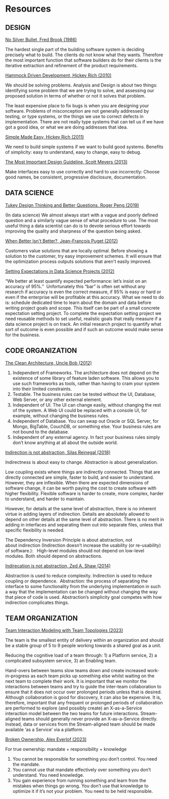 # Resources 

## DESIGN
[No Silver Bullet, Fred Brook (1986)](http://worrydream.com/refs/Brooks-NoSilverBullet.pdf)

The hardest single part of the building software system is deciding precisely what to build. The clients do not know what they wants. 
Therefore the most important function that software builders do for their clients is the iterative extraction and refinement of the product requirements.

[Hammock Driven Development, Hickey Rich (2010)](https://github.com/matthiasn/talk-transcripts/blob/master/Hickey_Rich/HammockDrivenDev-mostly-text.md)

We should be solving problems.
Analysis and Design is about two things: identifying some problem that we are trying to solve, and assessing our proposed solution in terms of whether or not it solves that problem. 

The least expensive place to fix bugs is when you are designing your software. 
Problems of misconception are not generally addressed by testing, or type systems, or the things we use to correct defects in implementation. 
There are not really type systems that can tell us if we have got a good idea, or what we are doing addresses that idea. 

[Simple Made Easy, Hickey Rich (2011)](https://github.com/matthiasn/talk-transcripts/blob/master/Hickey_Rich/SimpleMadeEasy.md)

We need to build simple systems if we want to build good systems. Benefits of simplicity: easy to understand, easy to change, easy to debug.

[The Most Important Design Guideline, Scott Meyers (2013)](https://www.youtube.com/watch?v=sfLZ7v9gEnc)

Make interfaces easy to use correctly and hard to use incorrectly: Choose good names, be consistent, progressive disclosure, documentation.


## DATA SCIENCE

[Tukey Design Thinking and Better Questions, Roger Peng (2019)](https://web.archive.org/web/20190418141631/https://simplystatistics.org/2019/04/17/tukey-design-thinking-and-better-questions/)

(In data science) We almost always start with a vague and poorly defined question and a similarly vague sense of what procedure to use. 
The most useful thing a data scientist can do is to devote serious effort towards improving the quality and sharpness of the question being asked.

[When Better Isn't Better?, Jean-François Puget (2012)](https://web.archive.org/web/20151001075209/https://www.ibm.com/developerworks/community/blogs/jfp/entry/when_better_isn_t_better?lang=en)

Customers value solutions that are locally optimal. 
Before showing a solution to the customer, try easy improvement schemes. 
It will ensure that the optimization process outputs solutions that aren't easily improved.  

[Setting Expectations in Data Science Projects (2012)](https://win-vector.com/2012/04/21/setting-expectations-in-data-science-projects/)

“We better at least quantify expected performance: let’s insist on an accuracy of 95%.” 
Unfortunately this “bar” is often set without any research if accuracy is even the correct measure, 
if 95% is easy or hard or even if the enterprise will be profitable at this accuracy. 
What we need to do is: schedule dedicated time to learn about the domain and data before writing project goals and scope. 
This itself can be part of a small concrete expectation setting project. 
To complete the expectation setting project we need reusable methods to set useful, realistic goals that really measure if a data science project is on track. 
An initial research project to quantify what sort of outcome is even possible and if such an outcome would make sense for the business. 


## CODE ORGANIZATION

[The Clean Architecture, Uncle Bob (2012)](https://blog.cleancoder.com/uncle-bob/2012/08/13/the-clean-architecture.html)
1. Independent of Frameworks. The architecture does not depend on the existence of some library of feature laden software. This allows you to use such frameworks as tools, rather than having to cram your system into their limited constraints.
2. Testable. The business rules can be tested without the UI, Database, Web Server, or any other external element.
3. Independent of UI. The UI can change easily, without changing the rest of the system. A Web UI could be replaced with a console UI, for example, without changing the business rules.
4. Independent of Database. You can swap out Oracle or SQL Server, for Mongo, BigTable, CouchDB, or something else. Your business rules are not bound to the database.
5. Independent of any external agency. In fact your business rules simply don’t know anything at all about the outside world. 

[Indirection is not abstraction, Silas Reinegal (2018)](https://www.silasreinagel.com/blog/2018/10/30/indirection-is-not-abstraction/)

Indirectness is about easy to change. Abstraction is about generalization.

Low coupling exists where things are indirectly connected. 
Things that are directly connected are simple, faster to build, and easier to understand. 
However, they are inflexible. When there are expected dimensions of software change, it can be worth paying the cost to create software with higher flexibility. 
Flexible software is harder to create, more complex, harder to understand, and harder to maintain.

However, for details at the same level of abstraction, there is no inherent virtue in adding layers of indirection. 
Details are absolutely allowed to depend on other details at the same level of abstraction. 
There is no merit in adding in interfaces and separating them out into separate files, unless that specific flexibility is needed.

The Dependency Inversion Principle is about abstraction, not about indirection (Indirection doesn’t increase the usability (or re-usability) of software.):   
High-level modules should not depend on low-level modules. Both should depend on abstractions.

[Indirecation is not abstraction, Zed A. Shaw (2014)](https://web.archive.org/web/20160304022133/https://zedshaw.com/archive/indirection-is-not-abstraction/)

Abstraction is used to reduce complexity. Indirection is used to reduce coupling or dependence. 
Abstraction: the process of separating the interface to some functionality from the underlying implementation in such a way that the implementation can be changed without changing the way that piece of code is used.
Abstraction’s simplicity goal competes with how indirection complicates things.

## TEAM ORGANIZATION

[Team Interaction Modeling with Team Topologies (2023)](https://teamtopologies.com/key-concepts-content/team-interaction-modeling-with-team-topologies)

The team is the smallest entity of delivery within an organization and should be a stable group of 5 to 9 people working towards a shared goal as a unit. 

Reducing the cognitive load of a team through: 1) a Platform service, 2) a complicated subsystem service, 3) an Enabling team.

Hand-overs between teams slow teams down and create increased work-in-progress as each team picks up something else whilst waiting on the next team to complete their work. 
It is important that we monitor the interactions between teams and try to guide the inter-team collaboration to ensure that it does not occur over prolonged periods unless that is desired. 
Although collaboration is good for discovery, it can also be expensive. 
It is, therefore, important that any frequent or prolonged periods of collaboration are performed 
to explore (and possibly create) an X-as-a-Service interaction model between the two teams for future interactions. 
Stream-aligned teams should generally never provide an X-as-a-Service directly. Instead, data or services from the Stream-aligned team should be made available ‘as a Service’ via a platform.


[Broken Ownership, Alex Everlof (2023)](https://blog.alexewerlof.com/p/broken-ownership)

For true ownership: mandate + responsibility + knowledge

1. You cannot be responsible for something you don’t control. You need the mandate.
2. You cannot use that mandate effectively over something you don’t understand. You need knowledge.
3. You gain experience from running something and learn from the mistakes when things go wrong. You don’t use that knowledge to optimize it if it’s not your problem. You need to be held responsible.

